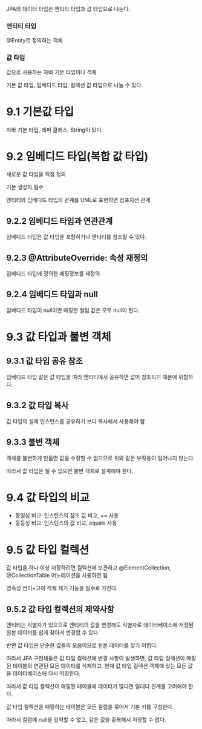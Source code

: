JPA의 데이터 타입은 엔티티 타입과 값 타입으로 나눈다.

### 엔티티 타입

@Entity로 정의하는 객체

### 값 타입

값으로 사용하는 자바 기본 타입이나 객체

기본 값 타입, 임베디드 타입, 컬렉션 값 타입으로 나눌 수 있다.

# 9.1 기본값 타입

자바 기본 타입, 래퍼 클래스, String이 있다.

# 9.2 임베디드 타입(복합 값 타입)

새로운 값 타입을 직접 정의

기본 생성자 필수

엔티티와 임베디드 타입의 관계를 UML로 표현하면 컴포지션 관계

## 9.2.2 임베디드 타입과 연관관계

임베디드 타입은 값 타입을 포함하거나 엔티티를 참조할 수 있다.

## 9.2.3 @AttributeOverride: 속성 재정의

임베디드 타입에 정의한 매핑정보를 재정의

## 9.2.4 임베디드 타입과 null

임베디드 타입이 null이면 매핑한 컬럼 값은 모두 null이 된다.

# 9.3 값 타입과 불변 객체

## 9.3.1 값 타입 공유 참조

임베디드 타입 같은 값 타입을 여러 엔티티에서 공유하면 값이 참조되기 때문에 위험하다.

## 9.3.2 값 타입 복사

값 타입의 실제 인스턴스를 공유하기 보다 복사해서 사용해야 함

## 9.3.3 불변 객체

객체를 불변하게 만들면 값을 수정할 수 없으므로 위와 같은 부작용이 일어나지 않는다.

따라서 값 타입은 될 수 있으면 불변 객체로 설계해야 한다.

# 9.4 값 타입의 비교

- 동일성 비교: 인스턴스의 참조 값 비교, == 사용
- 동등성 비교: 인스턴스의 값 비교, equals 사용

# 9.5 값 타입 컬렉션

값 타입을 하나 이상 저장하려면 컬렉션에 보관하고 @ElementCollection, @CollectionTable 어노테이션을 사용하면 됨

영속성 전이+고아 객체 제거 기능을 필수로 가진다.

## 9.5.2 값 타입 컬렉션의 제약사항

엔티티는 식별자가 있으므로 엔티티의 값을 변경해도 식별자로 데이터베이스에 저장된 원본 데이터를 쉽게 찾아서 변경할 수 있다.

반면 값 타입은 단순한 값들의 모음이므로 원본 데이터를 찾기 어렵다.

따라서 JPA 구현체들은 값 타입 컬렉션에 변경 사항이 발생하면, 값 타입 컬렉션이 매핑된 테이블의 연관된 모든 데이터를 삭제하고, 현재 값 타입 컬렉션 객체에 있는 모든 값을 데이터베이스에 다시 저장한다.

따라서 값 타입 컬렉션이 매핑된 테이블에 데이터가 많다면 일대다 관계를 고려해야 한다.

값 타입 컬렉션을 매핑하는 테이블은 모든 컬럼을 묶어서 기본 키를 구성한다.

따라서 컬럼에 null을 입력할 수 없고, 같은 값을 중복해서 저장할 수 없다.
